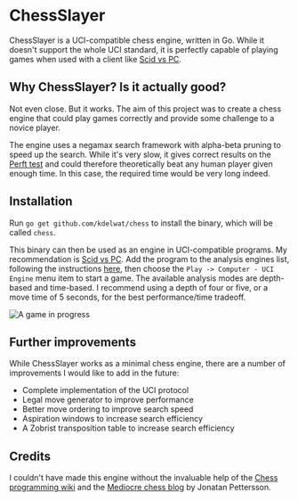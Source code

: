 # ChessSlayer

ChessSlayer is a UCI-compatible chess engine, written in Go. While it doesn't
support the whole UCI standard, it is perfectly capable of playing games when
used with a client like [Scid vs PC](http://scidvspc.sourceforge.net/).

## Why ChessSlayer? Is it actually good?

Not even close. But it works. The aim of this project was to create a chess
engine that could play games correctly and provide some challenge to a novice
player.

The engine uses a negamax search framework with alpha-beta pruning to speed up
the search. While it's very slow, it gives correct results on the [Perft
test](https://chessprogramming.wikispaces.com/Perft) and could therefore
theoretically beat any human player given enough time. In this case, the
required time would be very long indeed.

## Installation

Run `go get github.com/kdelwat/chess` to install the binary, which will be called `chess`.

This binary can then be used as an engine in UCI-compatible programs. My
recommendation is [Scid vs PC](http://scidvspc.sourceforge.net/). Add the
program to the analysis engines list, following the instructions
[here](http://www.watfordchessclub.org/index.php/chess-freeware/54-scid-vs-pc-getting-started),
then choose the `Play -> Computer - UCI Engine` menu item to start a game. The
available analysis modes are depth-based and time-based. I recommend using a
depth of four or five, or a move time of 5 seconds, for the best
performance/time tradeoff.

![A game in progress](https://pasteboard.co/H4YkKEg.png)

## Further improvements

While ChessSlayer works as a minimal chess engine, there are a number of
improvements I would like to add in the future:

- Complete implementation of the UCI protocol
- Legal move generator to improve performance
- Better move ordering to improve search speed
- Aspiration windows to increase search efficiency
- A Zobrist transposition table to increase search efficiency

## Credits

I couldn't have made this engine without the invaluable help of the
[Chess programming wiki](https://chessprogramming.wikispaces.com/) and the
[Mediocre chess blog](https://mediocrechess.blogspot.com.au/) by Jonatan Pettersson.
